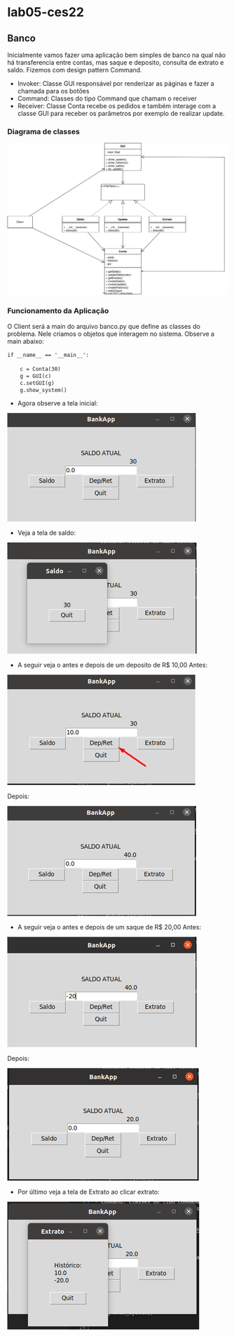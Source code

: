 # lab05-ces22

## Banco

Inicialmente vamos fazer uma aplicação bem simples de banco na qual não há transferencia entre contas, mas saque e deposito, consulta de extrato e saldo. Fizemos com design pattern Command.
- Invoker: Classe GUI responsável por renderizar as páginas e fazer a chamada para os botões
- Command: Classes do tipo Command que chamam o receiver
- Receiver: Classe Conta recebe os pedidos e também interage com a classe GUI para receber os parâmetros por exemplo de realizar update.

### Diagrama de classes
![Alt text](./imagens/banco-lab5.svg)

### Funcionamento da Aplicação

O Client será a main do arquivo banco.py que define as classes do problema. Nele criamos o objetos que interagem no sistema. Observe a main abaixo:
```
if __name__ == '__main__':

    c = Conta(30)
    g = GUI(c)
    c.setGUI(g)
    g.show_system()
```

- Agora observe a tela inicial:

![Alt text](./imagens/tela_inicial.png)

- Veja a tela de saldo:

![Alt text](./imagens/saldo.png)

- A seguir veja o antes e depois de um deposito de R$ 10,00
Antes:

![Alt text](./imagens/pre-add.png)

Depois:

![Alt text](./imagens/pos-add.png)

- A seguir veja o antes e depois de um saque de R$ 20,00
Antes:

![Alt text](./imagens/pre-rem.png)

Depois:

![Alt text](./imagens/pos-rem.png)

- Por último veja a tela de Extrato ao clicar extrato:

![Alt text](./imagens/extrato.png)

